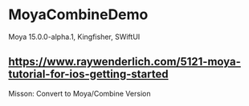 # MoyaCombineDemo

Moya 15.0.0-alpha.1,
Kingfisher,
SWiftUI

## https://www.raywenderlich.com/5121-moya-tutorial-for-ios-getting-started

Misson: Convert to Moya/Combine Version
